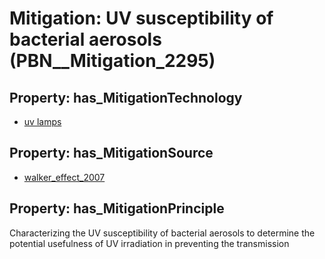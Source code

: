 # Mitigation: __UV susceptibility of bacterial aerosols__ (PBN__Mitigation_2295)

## Property: has_MitigationTechnology

* [uv lamps](../Technology/PBN__Technology_3193)

## Property: has_MitigationSource

* [walker_effect_2007](../Article/PBN__Article_88)

## Property: has_MitigationPrinciple

Characterizing the UV susceptibility of bacterial aerosols to determine the potential usefulness of UV irradiation in preventing the transmission

